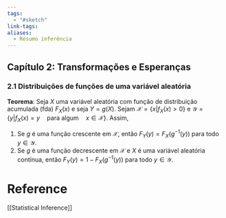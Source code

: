 ```yaml
---
tags:
  - "#sketch"
link-tags: 
aliases:
  - Resumo inferência
---
```

## Capítulo 2: Transformações e Esperanças
### 2.1 Distribuições de funções de uma variável aleatória
**Teorema**: Seja $X$ uma variável aleatória com função de distribuição acumulada (fda) $F_X(x)$ e seja $Y = g(X)$. Sejam $\mathcal{X} = \{x | f_X(x) > 0 \}$ e $\mathcal{Y} = \{y | f_X(x) = y \quad \text{para algum} \quad x \in \mathcal{X}\}$. Assim,
1) Se $g$ é uma função crescente em $\mathcal{X}$, então $F_Y(y) = F_X(g^{-1}(y))$ para todo $y \in \mathcal{Y}$.
2) Se $g$ é uma função decrescente em $\mathcal{X}$ e $X$ é uma variável aleatória contínua, então $F_Y(y) = 1 - F_X(g^{-1}(y))$ para todo $y \in \mathcal{Y}$. 


# Reference
[[Statistical Inference]]

